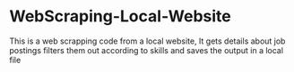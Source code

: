 # WebScraping-Local-Website

This is a web scrapping code from a local website, It gets details about
job postings filters them out according to skills and saves the output
in a local file
